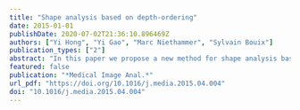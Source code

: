 ```yaml
---
title: "Shape analysis based on depth-ordering"
date: 2015-01-01
publishDate: 2020-07-02T21:36:10.896469Z
authors: ["Yi Hong", "Yi Gao", "Marc Niethammer", "Sylvain Bouix"]
publication_types: ["2"]
abstract: "In this paper we propose a new method for shape analysis based on the ordering of shapes using band-depth. We use this band-depth to non-parametrically define a global depth for a shape with respect to a reference population, typically consisting of normal control subjects. This allows us to globally quantify differences with respect to “normality”. Using the depth-ordering of shapes also allows the detection of localized shape differences by using α-central values of shapes. We propose permutation tests to statistically assess global and local shape differences. We further determine the directionality of shape differences (local inflation versus deflation). The method is evaluated on a synthetically generated striatum dataset, and applied to detect shape differences in the hippocampus between subjects with first-episode schizophrenia and normal controls."
featured: false
publication: "*Medical Image Anal.*"
url_pdf: "https://doi.org/10.1016/j.media.2015.04.004"
doi: "10.1016/j.media.2015.04.004"
---
```


